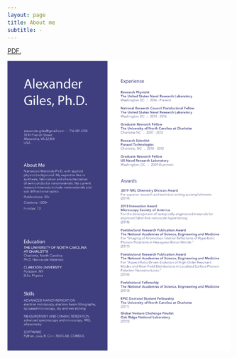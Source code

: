 ```yaml
---
layout: page
title: About me
subtitle: -
---
```


<a href="alexandergiles.github.io/docs/Alexander-Giles-Resume (1).pdf" target="_blank">PDF.</a>

![resume](/docs/Nov2020Resume.png)


